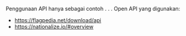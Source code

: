 Penggunaan API hanya sebagai contoh . . .
Open API yang digunakan:
- https://flagpedia.net/download/api
- https://nationalize.io/#overview